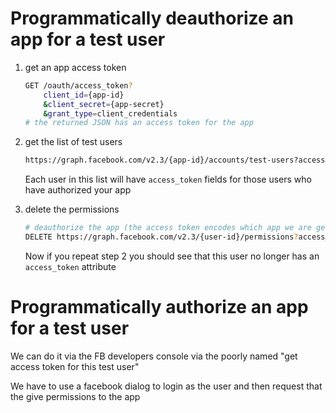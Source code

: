 # Programmatically deauthorize an app for a test user

1. get an app access token
    ```sh
    GET /oauth/access_token?
        client_id={app-id}
        &client_secret={app-secret}
        &grant_type=client_credentials
    # the returned JSON has an access token for the app
    ```
2. get the list of test users

    ```sh
    https://graph.facebook.com/v2.3/{app-id}/accounts/test-users?access_token={app-access-token-from-previous-step}
    ```

    Each user in this list will have `access_token` fields for those users who
    have authorized your app

3. delete the permissions

    ```sh
    # deauthorize the app (the access token encodes which app we are getting permissions for)
    DELETE https://graph.facebook.com/v2.3/{user-id}/permissions?access_token={user-access-token}

    ```

    Now if you repeat step 2 you should see that this user no longer has an
    `access_token` attribute

# Programmatically authorize an app for a test user

We can do it via the FB developers console via the poorly named "get access
token for this test user"

We have to use a facebook dialog to login as the user and then request that the
give permissions to the app
